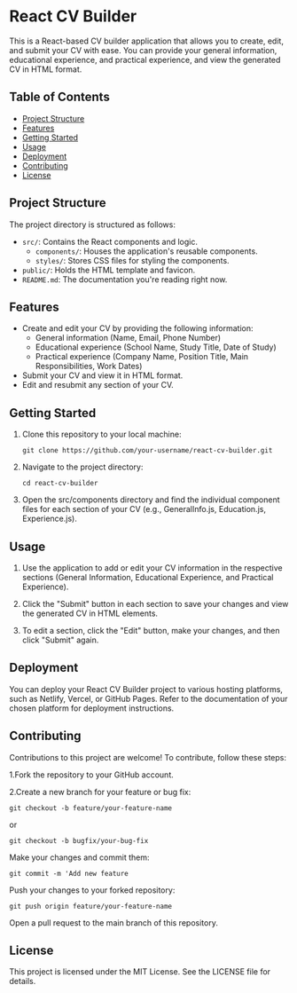 # React CV Builder

This is a React-based CV builder application that allows you to create, edit, and submit your CV with ease. You can provide your general information, educational experience, and practical experience, and view the generated CV in HTML format.

## Table of Contents
- [Project Structure](#project-structure)
- [Features](#features)
- [Getting Started](#getting-started)
- [Usage](#usage)
- [Deployment](#deployment)
- [Contributing](#contributing)
- [License](#license)

## Project Structure

The project directory is structured as follows:

- `src/`: Contains the React components and logic.
  - `components/`: Houses the application's reusable components.
  - `styles/`: Stores CSS files for styling the components.
- `public/`: Holds the HTML template and favicon.
- `README.md`: The documentation you're reading right now.

## Features

- Create and edit your CV by providing the following information:
  - General information (Name, Email, Phone Number)
  - Educational experience (School Name, Study Title, Date of Study)
  - Practical experience (Company Name, Position Title, Main Responsibilities, Work Dates)
- Submit your CV and view it in HTML format.
- Edit and resubmit any section of your CV.

## Getting Started

  1. Clone this repository to your local machine:
  
     ```
     git clone https://github.com/your-username/react-cv-builder.git
  2. Navigate to the project directory:
  
     ```
     cd react-cv-builder
     ```

4. Open the src/components directory and find the individual component files for each section of your CV (e.g., GeneralInfo.js, Education.js, Experience.js).

## Usage
  1. Use the application to add or edit your CV information in the respective sections (General Information, Educational Experience, and Practical Experience).

  2. Click the "Submit" button in each section to save your changes and view the generated CV in HTML elements.

  3. To edit a section, click the "Edit" button, make your changes, and then click "Submit" again.

## Deployment

  You can deploy your React CV Builder project to various hosting platforms, such as Netlify,     Vercel, or GitHub Pages. Refer to the documentation of your chosen platform for deployment     instructions.

## Contributing
  Contributions to this project are welcome! To contribute, follow these steps:

  1.Fork the repository to your GitHub account.

  2.Create a new branch for your feature or bug fix:

  ```
  git checkout -b feature/your-feature-name 
  ```
or

  ```
  git checkout -b bugfix/your-bug-fix
  ```
  
Make your changes and commit them:
 
```
git commit -m 'Add new feature
```

Push your changes to your forked repository:
 
```
git push origin feature/your-feature-name
```

Open a pull request to the main branch of this repository.

## License
This project is licensed under the MIT License. See the LICENSE file for details.

